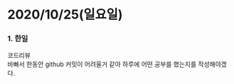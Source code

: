 2020/10/25(일요일)
=============================

### 1. 한일   
코드리뷰                                
바빠서 한동안 github 커밋이 어려울거 같아 하루에 어떤 공부를 했는지를 작성해야겠다.                               
          